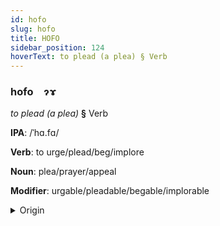 ```yaml
---
id: hofo
slug: hofo
title: HOFO
sidebar_position: 124
hoverText: to plead (a plea) § Verb
---
```


### hofo&emsp;<span kind="abugida">ɂɤ</span>

*to plead (a plea)* **§** Verb

**IPA**: /ˈhɑ.fɑ/

**Verb**: to urge/plead/beg/implore

**Noun**: plea/prayer/appeal

**Modifier**: urgable/pleadable/begable/implorable

<details>
    <summary>Origin</summary>
    Arabic حث ḥaṯṯa /ħaθ.θa/<br/>
    <em>Afroasiatic Language Family</em>
</details>